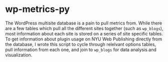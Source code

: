 # wp-metrics-py

The WordPress multisite database is a pain to pull metrics from.  While there are a few tables which pull all the different sites together (such as `wp_blogs`), most information about each site is stored on a series of site specific tables.  To get information about plugin usage on NYU Web Publishing directly from the database, I wrote this script to cycle through relelvant options tables, pull information from each one, and join to `wp_blogs` for data analysis and visualization.

